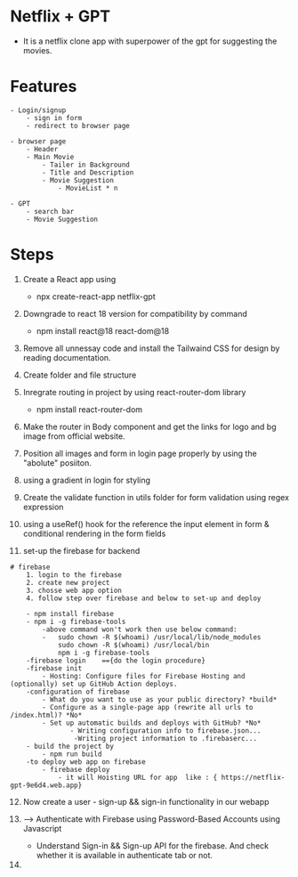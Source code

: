 # Netflix + GPT
  - It is a netflix clone app with superpower of the gpt for suggesting the movies.

# Features
    - Login/signup 
        - sign in form
        - redirect to browser page

    - browser page
        - Header
        - Main Movie
            - Tailer in Background
            - Title and Description
            - Movie Suggestion 
                - MovieList * n

    - GPT 
        - search bar
        - Movie Suggestion


# Steps 
 1. Create a React app using 
    - npx create-react-app netflix-gpt

 2. Downgrade to react 18 version for compatibility by  command
    - npm install react@18 react-dom@18

 3. Remove all unnessay code and install the Tailwaind CSS for design by reading documentation.

 4. Create folder and file structure

 5. Inregrate routing in project by using react-router-dom library
    - npm install react-router-dom

 6. Make the router in Body component and get the links for logo and bg image from official website.

 7. Position all images and form in login page properly by using the "abolute" posiiton.

 8. using a gradient in login for styling

 9. Create the validate function in utils folder for form validation using regex expression

 10. using a useRef() hook for the reference the input element in form & conditional rendering in the form fields

 11. set-up the firebase for backend

    # firebase
        1. login to the firebase
        2. create new project 
        3. chosse web app option
        4. follow step over firebase and below to set-up and deploy  

        - npm install firebase
        - npm i -g firebase-tools
            -above command won't work then use below command:
            -   sudo chown -R $(whoami) /usr/local/lib/node_modules
                sudo chown -R $(whoami) /usr/local/bin
                npm i -g firebase-tools
        -firebase login    =={do the login procedure}
        -firebase init
            - Hosting: Configure files for Firebase Hosting and (optionally) set up GitHub Action deploys.
        -configuration of firebase
            - What do you want to use as your public directory? *build*
            - Configure as a single-page app (rewrite all urls to /index.html)? *No*
            - Set up automatic builds and deploys with GitHub? *No*
                   - Writing configuration info to firebase.json...
                    -Writing project information to .firebaserc...
        - build the project by 
            - npm run build
        -to deploy web app on firebase 
            - firebase deploy
                - it will Hoisting URL for app  like : { https://netflix-gpt-9e6d4.web.app}

12. Now create a user - sign-up && sign-in functionality in our webapp

13.  --> Authenticate with Firebase using Password-Based Accounts using Javascript
        - Understand Sign-in && Sign-up API for the firebase. And check whether it is available in authenticate tab or not.

14. 
    